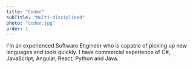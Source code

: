 ```yaml
---
title: "Coder"
subTitle: "Multi-disciplined"
photo: "coder.jpg"
order: 1
---
```

I'm an experienced Software Engineer who is capable of picking up new languages and tools quickly. I have commercial experience of C#, JavaScript, Angular, React, Python and Java.
